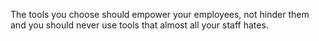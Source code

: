 <!--
id: 612055339
link: http://kevinisom.info/post/612055339/the-tools-you-choose-should-empower-your
slug: the-tools-you-choose-should-empower-your
date: Wed May 19 2010 15:46:56 GMT+1200 (NZST)
raw: {"blog_name":"kevinisom","id":612055339,"post_url":"http://kevinisom.info/post/612055339/the-tools-you-choose-should-empower-your","slug":"the-tools-you-choose-should-empower-your","type":"text","date":"2010-05-19 03:46:56 GMT","timestamp":1274240816,"state":"published","format":"html","reblog_key":"w4whHNsl","tags":[],"short_url":"http://tmblr.co/Zw68YyaUpah","highlighted":[],"feed_item":"http://twitter.com/kev_nz/statuses/14259987760","from_feed_id":"650289","note_count":0,"title":null,"body":"<p>The tools you choose should empower your employees, not hinder them and you should never use tools that almost all your staff hates.</p>"}
publish: 2010-05-019
tags: 
title: null
-->


The tools you choose should empower your employees, not hinder them and
you should never use tools that almost all your staff hates.



